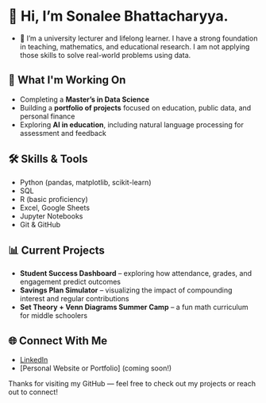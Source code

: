 # 👋 Hi, I’m Sonalee Bhattacharyya. 
- 👀 I’m a university lecturer and lifelong learner. I have a strong foundation in teaching, mathematics, and educational research. I am not applying those skills to solve real-world problems using data.
## 🎯 What I'm Working On
- Completing a **Master’s in Data Science**
- Building a **portfolio of projects** focused on education, public data, and personal finance
- Exploring **AI in education**, including natural language processing for assessment and feedback

## 🛠️ Skills & Tools
- Python (pandas, matplotlib, scikit-learn)
- SQL
- R (basic proficiency)
- Excel, Google Sheets
- Jupyter Notebooks
- Git & GitHub

## 📊 Current Projects
- **Student Success Dashboard** – exploring how attendance, grades, and engagement predict outcomes
- **Savings Plan Simulator** – visualizing the impact of compounding interest and regular contributions
- **Set Theory + Venn Diagrams Summer Camp** – a fun math curriculum for middle schoolers

## 🌐 Connect With Me
- [LinkedIn](https://www.linkedin.com/in/sonaleebhattacharyya)
- [Personal Website or Portfolio] (coming soon!)

Thanks for visiting my GitHub — feel free to check out my projects or reach out to connect!
